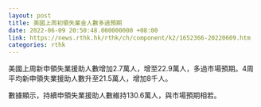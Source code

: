 ```yaml
---
layout: post
title: 美國上周初領失業金人數多過預期
date: 2022-06-09 20:50:48.000000000 +08:00
link: https://news.rthk.hk/rthk/ch/component/k2/1652366-20220609.htm
categories: rthk
---
```


美國上周新申領失業援助人數增加2.7萬人，增至22.9萬人，多過市場預期。4周平均新申領失業援助人數升至21.5萬人，增加8千人。

數據顯示，持續申領失業援助人數維持130.6萬人，與市場預期相若。
